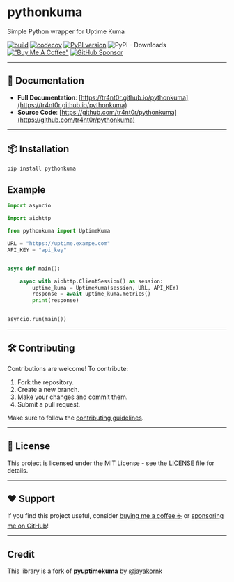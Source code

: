 # pythonkuma

Simple Python wrapper for Uptime Kuma

[![build](https://github.com/tr4nt0r/pythonkuma/workflows/Build/badge.svg)](https://github.com/tr4nt0r/pythonkuma/actions)
[![codecov](https://codecov.io/gh/tr4nt0r/pythonkuma/graph/badge.svg?token=RM3MC4LP07)](https://codecov.io/gh/pythonkuma/pynecil)
[![PyPI version](https://badge.fury.io/py/pythonkuma.svg)](https://badge.fury.io/py/pythonkuma)
![PyPI - Downloads](https://img.shields.io/pypi/dm/pythonkuma?style=flat&label=pypi%20downloads)
[!["Buy Me A Coffee"](https://img.shields.io/badge/-buy_me_a%C2%A0coffee-gray?logo=buy-me-a-coffee)](https://www.buymeacoffee.com/tr4nt0r)
[![GitHub Sponsor](https://img.shields.io/badge/GitHub-Sponsor-blue?logo=github)](https://github.com/sponsors/tr4nt0r)

---

## 📖 Documentation

- **Full Documentation**: [https://tr4nt0r.github.io/pythonkuma](https://tr4nt0r.github.io/pythonkuma)
- **Source Code**: [https://github.com/tr4nt0r/pythonkuma](https://github.com/tr4nt0r/pythonkuma)

---

## 📦 Installation

```shell
pip install pythonkuma
```

## Example

```python
import asyncio

import aiohttp

from pythonkuma import UptimeKuma

URL = "https://uptime.exampe.com"
API_KEY = "api_key"


async def main():

    async with aiohttp.ClientSession() as session:
        uptime_kuma = UptimeKuma(session, URL, API_KEY)
        response = await uptime_kuma.metrics()
        print(response)


asyncio.run(main())
```

---

## 🛠 Contributing

Contributions are welcome! To contribute:

1. Fork the repository.
2. Create a new branch.
3. Make your changes and commit them.
4. Submit a pull request.

Make sure to follow the [contributing guidelines](CONTRIBUTING.md).

---

## 📜 License

This project is licensed under the MIT License - see the [LICENSE](LICENSE) file for details.

---

## ❤️ Support

If you find this project useful, consider [buying me a coffee ☕](https://www.buymeacoffee.com/tr4nt0r) or [sponsoring me on GitHub](https://github.com/sponsors/tr4nt0r)!

---

## Credit

This library is a fork of **pyuptimekuma** by [@jayakornk](https://github.com/jayakornk)
